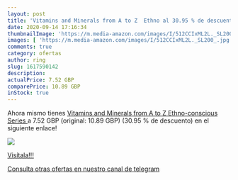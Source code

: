 ```yaml
---
layout: post
title: 'Vitamins and Minerals from A to Z  Ethno al 30.95 % de descuento'
date: 2020-09-14 17:16:34
thumbnailImage: 'https://m.media-amazon.com/images/I/512CCIxML2L._SL200_.jpg'
images: [ 'https://m.media-amazon.com/images/I/512CCIxML2L._SL200_.jpg' ]
comments: true
category: ofertas
author: ring
slug: 1617590142
description:
actualPrice: 7.52 GBP
comparePrice: 10.89 GBP
inStock: true
---
```


Ahora mismo tienes [Vitamins and Minerals from A to Z  Ethno-conscious Series ](https://www.amazon.it/dp/1617590142/?tag=redken00-21) a 7.52 GBP (original: 10.89 GBP) (30.95 %  de descuento) en el siguiente enlace!

[![](https://m.media-amazon.com/images/I/512CCIxML2L._SL200_.jpg)](https://www.amazon.it/dp/1617590142/?tag=redken00-21)

[Visítala!!!](https://www.amazon.it/dp/1617590142/?tag=redken00-21)

[Consulta otras ofertas en nuestro canal de telegram](https://t.me/s/ofertas25)
